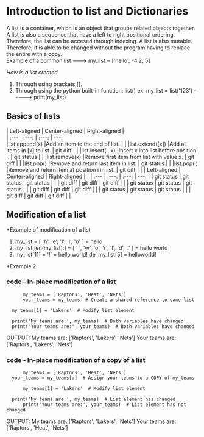 # Introduction to list and Dictionaries
 
 A list is a container, which is an object that groups related objects together.
 A list is also a sequence that have a left to right positional ordering. Therefore, the list can be accesed through indexing.
 A list is also mutable. Therefore, it is able to be changed without the program having to replace the entire with a copy.  
 Example of a common list ---> my_list = ['hello', -4.2, 5]
 
 *How is a list created*
 1. Through using brackets [].
 2. Through using the python built-in function: list() ex. my_list = list('123') -----> print(my_list)

## Basics of lists

| Left-aligned     | Center-aligned                     |                             Right-aligned |                            
| :---             |     :---:                          |                  :---:     |           ---:                                           
|list.append(x)    |Add an item to the end of list.     |                |
|list.extend([x])  |Add all items in [x] to list.       | git diff      |                                    |
|list.insert(i, x) |Insert x into list before position i.	    | git status    |                |
|list.remove(x)    |Remove first item from list with value x.      | git diff      |                |
|list.pop()        |Remove and return last item in list.     | git status    |                |
|list.pop(i)       |Remove and return item at position i in list.      | git diff      |                |
| Left-aligned | Center-aligned | Right-aligned |                |
| :---         |     :---:      |     :---:     |           ---: |
| git status   | git status     | git status    |                |
| git diff     | git diff       | git diff      |                |
| git status   | git status     | git status    |                |
| git diff     | git diff       | git diff      |                |
| git status   | git status     | git status    |                |
| git diff     | git diff       | git diff      |                |

 
 
 

## Modification of a list 

*Example of modification of a list
1. my_list  = [ 'h', 'e', 'l', 'l', 'o' ] = hello 
2. my_list[len(my_list):] = [ ' ', 'w', 'o', 'r', 'l', 'd', '.' ] = hello world
3. my_list[11] = '!' = hello world!
del my_list[5] = helloworld!

*Example 2
### code - In-place modification of a list
          my_teams = ['Raptors', 'Heat', 'Nets']
          your_teams = my_teams  # Create a shared reference to same list

	  my_teams[1] = 'Lakers'  # Modify list element

	  print('My teams are:', my_teams)  # Both variables have changed
	  print('Your teams are:', your_teams)  # Both variables have changed
OUTPUT: My teams are: ['Raptors', 'Lakers', 'Nets']
        Your teams are: ['Raptors', 'Lakers', 'Nets']

		
### code - In-place modification of a copy of a list
          my_teams = ['Raptors', 'Heat', 'Nets']
	  your_teams = my_teams[:]  # Assign your teams to a COPY of my_teams
	
          my_teams[1] = 'Lakers'  # Modify list element
	
	  print('My teams are:', my_teams)  # List element has changed
          print('Your teams are:', your_teams)  # List element has not changed
OUTPUT: My teams are: ['Raptors', 'Lakers', 'Nets']
        Your teams are: ['Raptors', 'Heat', 'Nets']


 
